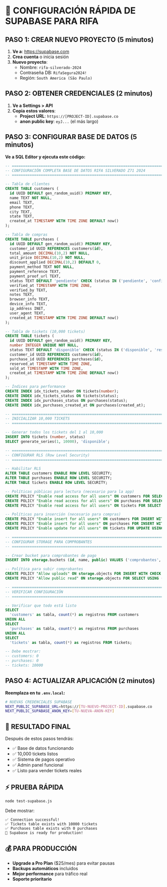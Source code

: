 # 🚀 CONFIGURACIÓN RÁPIDA DE SUPABASE PARA RIFA

## PASO 1: CREAR NUEVO PROYECTO (5 minutos)

1. **Ve a**: https://supabase.com
2. **Crea cuenta** o inicia sesión
3. **Nuevo proyecto**:
   - Nombre: `rifa-silverado-2024`
   - Contraseña DB: `RifaSegura2024!`
   - Región: `South America (São Paulo)`

## PASO 2: OBTENER CREDENCIALES (2 minutos)

1. **Ve a Settings > API**
2. **Copia estos valores**:
   - **Project URL**: `https://[PROJECT-ID].supabase.co`
   - **anon public key**: `eyJ...` (el más largo)

## PASO 3: CONFIGURAR BASE DE DATOS (5 minutos)

**Ve a SQL Editor y ejecuta este código:**

```sql
-- ============================================================================
-- CONFIGURACIÓN COMPLETA BASE DE DATOS RIFA SILVERADO Z71 2024
-- ============================================================================

-- Tabla de clientes
CREATE TABLE customers (
  id UUID DEFAULT gen_random_uuid() PRIMARY KEY,
  name TEXT NOT NULL,
  email TEXT,
  phone TEXT,
  city TEXT,
  state TEXT,
  created_at TIMESTAMP WITH TIME ZONE DEFAULT now()
);

-- Tabla de compras
CREATE TABLE purchases (
  id UUID DEFAULT gen_random_uuid() PRIMARY KEY,
  customer_id UUID REFERENCES customers(id),
  total_amount DECIMAL(10,2) NOT NULL,
  unit_price DECIMAL(10,2) NOT NULL,
  discount_applied DECIMAL(10,2) DEFAULT 0,
  payment_method TEXT NOT NULL,
  payment_reference TEXT,
  payment_proof_url TEXT,
  status TEXT DEFAULT 'pendiente' CHECK (status IN ('pendiente', 'confirmada', 'cancelada')),
  verified_at TIMESTAMP WITH TIME ZONE,
  verified_by TEXT,
  notes TEXT,
  browser_info TEXT,
  device_info TEXT,
  ip_address INET,
  user_agent TEXT,
  created_at TIMESTAMP WITH TIME ZONE DEFAULT now()
);

-- Tabla de tickets (10,000 tickets)
CREATE TABLE tickets (
  id UUID DEFAULT gen_random_uuid() PRIMARY KEY,
  number INTEGER UNIQUE NOT NULL,
  status TEXT DEFAULT 'disponible' CHECK (status IN ('disponible', 'reservado', 'vendido')),
  customer_id UUID REFERENCES customers(id),
  purchase_id UUID REFERENCES purchases(id),
  reserved_at TIMESTAMP WITH TIME ZONE,
  sold_at TIMESTAMP WITH TIME ZONE,
  created_at TIMESTAMP WITH TIME ZONE DEFAULT now()
);

-- Índices para performance
CREATE INDEX idx_tickets_number ON tickets(number);
CREATE INDEX idx_tickets_status ON tickets(status);
CREATE INDEX idx_purchases_status ON purchases(status);
CREATE INDEX idx_purchases_created_at ON purchases(created_at);

-- ============================================================================
-- INICIALIZAR 10,000 TICKETS
-- ============================================================================

-- Generar todos los tickets del 1 al 10,000
INSERT INTO tickets (number, status)
SELECT generate_series(1, 10000), 'disponible';

-- ============================================================================
-- CONFIGURAR RLS (Row Level Security)
-- ============================================================================

-- Habilitar RLS
ALTER TABLE customers ENABLE ROW LEVEL SECURITY;
ALTER TABLE purchases ENABLE ROW LEVEL SECURITY;
ALTER TABLE tickets ENABLE ROW LEVEL SECURITY;

-- Políticas públicas para lectura (necesario para la app)
CREATE POLICY "Enable read access for all users" ON customers FOR SELECT USING (true);
CREATE POLICY "Enable read access for all users" ON purchases FOR SELECT USING (true);
CREATE POLICY "Enable read access for all users" ON tickets FOR SELECT USING (true);

-- Políticas para inserción (necesario para compras)
CREATE POLICY "Enable insert for all users" ON customers FOR INSERT WITH CHECK (true);
CREATE POLICY "Enable insert for all users" ON purchases FOR INSERT WITH CHECK (true);
CREATE POLICY "Enable update for all users" ON tickets FOR UPDATE USING (true);

-- ============================================================================
-- CONFIGURAR STORAGE PARA COMPROBANTES
-- ============================================================================

-- Crear bucket para comprobantes de pago
INSERT INTO storage.buckets (id, name, public) VALUES ('comprobantes', 'comprobantes', true);

-- Política para subir comprobantes
CREATE POLICY "Allow uploads" ON storage.objects FOR INSERT WITH CHECK (bucket_id = 'comprobantes');
CREATE POLICY "Allow public read" ON storage.objects FOR SELECT USING (bucket_id = 'comprobantes');

-- ============================================================================
-- VERIFICAR CONFIGURACIÓN
-- ============================================================================

-- Verificar que todo está listo
SELECT
  'customers' as tabla, count(*) as registros FROM customers
UNION ALL
SELECT
  'purchases' as tabla, count(*) as registros FROM purchases
UNION ALL
SELECT
  'tickets' as tabla, count(*) as registros FROM tickets;

-- Debe mostrar:
-- customers: 0
-- purchases: 0
-- tickets: 10000
```

## PASO 4: ACTUALIZAR APLICACIÓN (2 minutos)

**Reemplaza en tu `.env.local`:**

```bash
# NUEVAS CREDENCIALES SUPABASE
NEXT_PUBLIC_SUPABASE_URL=https://[TU-NUEVO-PROJECT-ID].supabase.co
NEXT_PUBLIC_SUPABASE_ANON_KEY=[TU-NUEVA-ANON-KEY]
```

## 🎯 RESULTADO FINAL

Después de estos pasos tendrás:
- ✅ Base de datos funcionando
- ✅ 10,000 tickets listos
- ✅ Sistema de pagos operativo
- ✅ Admin panel funcional
- ✅ Listo para vender tickets reales

## ⚡ PRUEBA RÁPIDA

```bash
node test-supabase.js
```

Debe mostrar:
```
✅ Connection successful!
✅ Tickets table exists with 10000 tickets
✅ Purchases table exists with 0 purchases
🎯 Supabase is ready for production!
```

## 💰 PARA PRODUCCIÓN

- **Upgrade a Pro Plan** ($25/mes) para evitar pausas
- **Backups automáticos** incluidos
- **Mejor performance** para tráfico real
- **Soporte prioritario**